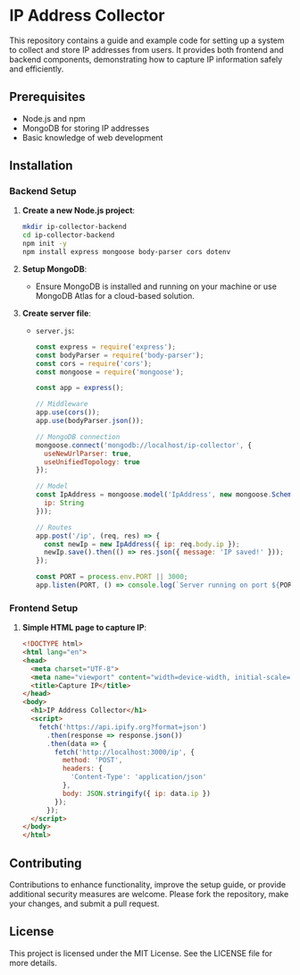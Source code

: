 # IP Address Collector

This repository contains a guide and example code for setting up a system to collect and store IP addresses from users. It provides both frontend and backend components, demonstrating how to capture IP information safely and efficiently.

## Prerequisites

- Node.js and npm
- MongoDB for storing IP addresses
- Basic knowledge of web development

## Installation

### Backend Setup

1. **Create a new Node.js project**:
   ```bash
   mkdir ip-collector-backend
   cd ip-collector-backend
   npm init -y
   npm install express mongoose body-parser cors dotenv
   ```

2. **Setup MongoDB**:
   - Ensure MongoDB is installed and running on your machine or use MongoDB Atlas for a cloud-based solution.

3. **Create server file**:
   - `server.js`:
     ```javascript
     const express = require('express');
     const bodyParser = require('body-parser');
     const cors = require('cors');
     const mongoose = require('mongoose');

     const app = express();

     // Middleware
     app.use(cors());
     app.use(bodyParser.json());

     // MongoDB connection
     mongoose.connect('mongodb://localhost/ip-collector', {
       useNewUrlParser: true,
       useUnifiedTopology: true
     });

     // Model
     const IpAddress = mongoose.model('IpAddress', new mongoose.Schema({
       ip: String
     }));

     // Routes
     app.post('/ip', (req, res) => {
       const newIp = new IpAddress({ ip: req.body.ip });
       newIp.save().then(() => res.json({ message: 'IP saved!' }));
     });

     const PORT = process.env.PORT || 3000;
     app.listen(PORT, () => console.log(`Server running on port ${PORT}`));
     ```

### Frontend Setup

1. **Simple HTML page to capture IP**:
   ```html
   <!DOCTYPE html>
   <html lang="en">
   <head>
     <meta charset="UTF-8">
     <meta name="viewport" content="width=device-width, initial-scale=1.0">
     <title>Capture IP</title>
   </head>
   <body>
     <h1>IP Address Collector</h1>
     <script>
       fetch('https://api.ipify.org?format=json')
         .then(response => response.json())
         .then(data => {
           fetch('http://localhost:3000/ip', {
             method: 'POST',
             headers: {
               'Content-Type': 'application/json'
             },
             body: JSON.stringify({ ip: data.ip })
           });
         });
     </script>
   </body>
   </html>
   ```

## Contributing

Contributions to enhance functionality, improve the setup guide, or provide additional security measures are welcome. Please fork the repository, make your changes, and submit a pull request.

## License

This project is licensed under the MIT License. See the LICENSE file for more details.
